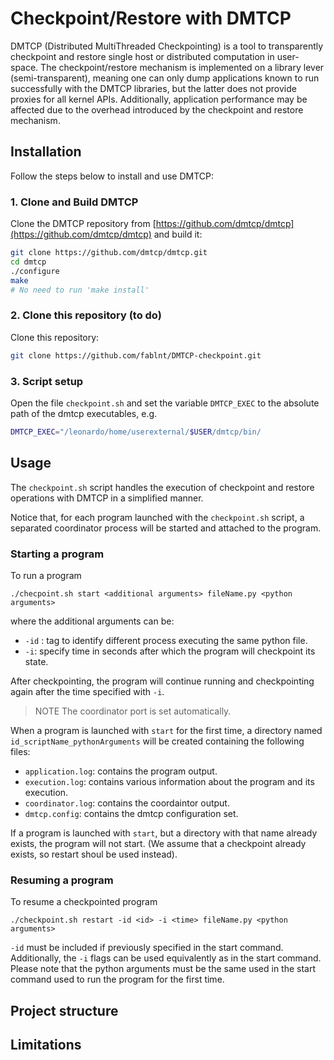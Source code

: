 # Checkpoint/Restore with DMTCP
DMTCP (Distributed MultiThreaded Checkpointing) is a tool to transparently checkpoint and restore single host or distributed computation in user-space. The checkpoint/restore mechanism is implemented on a library lever (semi-transparent), meaning one can only dump applications known to run successfully with the DMTCP libraries, but the latter does not provide proxies for all kernel APIs. Additionally, application performance may be affected due to the overhead introduced by the checkpoint and restore mechanism.


## Installation
Follow the steps below to install and use DMTCP:

### 1. Clone and Build DMTCP

Clone the DMTCP repository from [https://github.com/dmtcp/dmtcp](https://github.com/dmtcp/dmtcp) and build it:

```bash
git clone https://github.com/dmtcp/dmtcp.git
cd dmtcp
./configure
make
# No need to run 'make install'
```
### 2. Clone this repository (to do)
Clone this repository:
```bash
git clone https://github.com/fablnt/DMTCP-checkpoint.git
```
### 3. Script setup 
Open the file ```checkpoint.sh``` and set the variable ```DMTCP_EXEC``` to the absolute path of the dmtcp executables, e.g.
```bash
DMTCP_EXEC="/leonardo/home/userexternal/$USER/dmtcp/bin/
```
 
## Usage 
The `checkpoint.sh` script handles the execution of checkpoint and restore operations with DMTCP in a simplified manner. 


Notice that, for each program launched with the `checkpoint.sh` script, a separated coordinator process will be started and attached to the program. 

### Starting a program
To run a program

```
./checpoint.sh start <additional arguments> fileName.py <python arguments>
```
where the additional arguments can be:
- ```-id``` : tag to identify different process executing the same python file.
- ```-i```: specify time in seconds after which the program will checkpoint its state.


After checkpointing, the program will continue running and checkpointing again after the time specified with ```-i```.

> NOTE
> The coordinator port is set automatically.

When a program is launched with ```start``` for the first time, a directory named ```id_scriptName_pythonArguments``` will be created containing the following files:
- ```application.log```: contains the program output.
- ```execution.log```: contains various information about the program and its execution.
- ```coordinator.log```: contains the coordaintor output.
- ```dmtcp.config```: contains the dmtcp configuration set.

If a program is launched with ```start```, but a directory with that name already exists, the program will not start. (We assume that a checkpoint already exists, so restart shoul be used instead).


### Resuming a program
To resume a checkpointed program

```
./checkpoint.sh restart -id <id> -i <time> fileName.py <python arguments>
```
```-id``` must be included if previously specified in the start command. Additionally, the ```-i``` flags can be used equivalently as in the start command.
Please note that the python arguments must be the same used in the start command used to run the program for the first time. 




## Project structure


## Limitations
